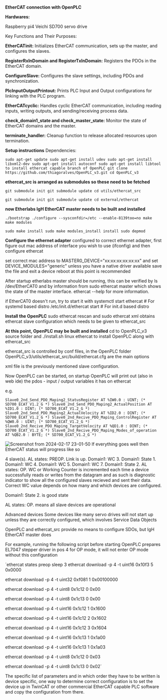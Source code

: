 **EtherCAT connection with OpenPLC**


**Hardwares:**

Raspberry pi4
Veichi SD700 servo drive



Key Functions and Their Purposes:

**EtherCATinit:** Initializes EtherCAT communication, sets up the master, and configures the slaves.

**RegisterRxInDomain and RegisterTxInDomain:** Registers the PDOs in the EtherCAT domain.

**ConfigureSlave:** Configures the slave settings, including PDOs and synchronization.

**PlcInputOutputPrintout:** Prints PLC Input and Output configurations for linking with the PLC program.

**EtherCATcyclic:** Handles cyclic EtherCAT communication, including reading inputs, writing outputs, and sending/receiving process data.

**check_domain1_state and check_master_state:** Monitor the state of EtherCAT domains and the master.

**terminate_handler:** Cleanup function to release allocated resources upon termination.


**Setup instructions**
Dependencies: 

`sudo apt-get update
sudo apt-get install udev
sudo apt-get install libxml2-dev
sudo apt-get install autoconf
sudo apt-get install libtool
to install ethercat capable branch of OpenPLC
git clone https://github.com/thiagoralves/OpenPLC_v3.git
cd OpenPLC_v3`

**ethercat_src is arranged as submodules so these need to be fetched**

`git submodule init
git submodule update
cd utils/ethercat_src`

`git submodule init
git submodule update
cd external/ethercat`

**now Etherlabs IgH EtherCAT master needs to be built and installed**

`./bootstrap
./configure --sysconfdir=/etc --enable-8139too=no
make
make modules`

`sudo make install
sudo make modules_install install
sudo depmod`


**Configure the ethernet adapter**
configured to correct ethernet adapter, first figure out mac address of interface you wish to use (ifconfig)
and then configure ethercat

set correct mac address to MASTER0_DEVICE="xx:xx:xx:xx:xx:xx" and set DEVICE_MODULES="generic" unless you have a native driver available save the file and exit
a device reboot at this point is recommended

After startup etherlabs master should be running, this can be verified by ls /dev/EtherCAT0 and by information from sudo ethercat master which shows the state of the master interface. ethercat --help for more information.

if EtherCAT0 doesn't run, try to start it with
systemctl start ethercat   # For systemd based distro
/etc/init.d/ethercat start # For init.d based distro


**Install the OpenPLC**
sudo ethercat rescan and sudo ethercat xml obtains ethercat slave configuration which needs to be given to ethercat_src

**At this point, OpenPLC may be built and installed**
cd to OpenPLC_v3 source folder and ./install.sh linux ethercat to install OpenPLC along with ethercat_src

ethercat_src is controlled by conf files, in the OpenPLC folder OpenPLC_v3/utils/ethercat_src/build/ethercat.cfg are the main options

xml file is the previously mentioned slave configuration.

Now OpenPLC can be started, on startup OpenPLC will print out (also in web ide) the pdos - input / output variables it has on ethercat

e.g.

`Slave0_2nd_Send_PDO_Maping2_StatusRegister AT %IW0.0 : UINT; (* SD700_ECAT_V1.2_G *)
Slave0_2nd_Send_PDO_Maping2_ActualPosition AT %ID1.0 : DINT; (* SD700_ECAT_V1.2_G *)
Slave0_2nd_Send_PDO_Maping2_ActualVelocity AT %ID2.0 : DINT; (* SD700_ECAT_V1.2_G *)
Slave0_2nd_Recive_PDO_Maping_ControlRegister AT %QW0.0 : UINT; (* SD700_ECAT_V1.2_G *)
Slave0_2nd_Recive_PDO_Maping_TargetVelocity AT %QD1.0 : DINT; (* SD700_ECAT_V1.2_G *)
Slave0_2nd_Recive_PDO_Maping_Modes_of_operation AT %QB2.0 : BYTE; (* SD700_ECAT_V1.2_G *)`

![Screenshot from 2024-02-17 23-01-50](https://github.com/LRAJA33/OpenPLC_EtherCAT/assets/105126037/7aa38421-2fbb-4576-ab2f-f7dca8cfdb39)
If everything goes well then EtherCAT status will progress like so

4 slave(s).
AL states: PREOP.
Link is up.
Domain1: WC 3.
Domain1: State 1.
Domain1: WC 4.
Domain1: WC 5.
Domain1: WC 7.
Domain1: State 2.
AL states: OP.
WC or Working Counter is incremented each time a device successfully reads or writes from the datagram and as such is diagnostic indicator to show all the configured slaves recieved and sent their data. Correct WC value depends on how many and which devices are configured.

Domain1: State 2. is good state

AL states: OP. means all slave devices are operational

Advanced devices
Some devices like many servo drives will not start up unless they are correctly configured, which involves Service Data Objects

OpenPLC and ethercat_src provide no means to configure SDOs, but IgH EtherCAT master does

For example, running the following script before starting OpenPLC prepares EL7047 stepper driver in pos 4 for OP mode, it will not enter OP mode without this configuration

`ethercat states preop
sleep 3
ethercat download -p 4 -t uint16 0x10f3 5 0x0000

ethercat download -p 4 -t uint32 0xf081 1 0x00100000

ethercat download -p 4 -t uint8 0x1c12 0 0x00

ethercat download -p 4 -t uint8 0x1c13 0 0x00

ethercat download -p 4 -t uint16 0x1c12 1 0x1600

ethercat download -p 4 -t uint16 0x1c12 2 0x1602

ethercat download -p 4 -t uint16 0x1c12 3 0x1604

ethercat download -p 4 -t uint16 0x1c13 1 0x1a00

ethercat download -p 4 -t uint16 0x1c13 1 0x1a03

ethercat download -p 4 -t uint8 0x1c12 0 0x03

ethercat download -p 4 -t uint8 0x1c13 0 0x02`

The specific list of parameters and in which order they have to be written is device specific, one way to determine correct configuration is to set the device up in TwinCAT or other commercial EtherCAT capable PLC software and copy the configuration from there.
